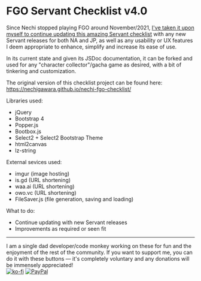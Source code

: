 # FGO Servant Checklist v4.0
Since Nechi stopped playing FGO around November/2021, [I've taken it upon myself to continue updating this amazing Servant checklist](https://github.com/Nechigawara/nechi-fgo-checklist/issues/7) with any new Servant releases for both NA and JP, as well as any usability or UX features I deem appropriate to enhance, simplify and increase its ease of use.

In its current state and given its JSDoc documentation, it can be forked and used for any "character collector"/gacha game as desired, with a bit of tinkering and customization.

The original version of this checklist project can be found here: https://nechigawara.github.io/nechi-fgo-checklist/

Libraries used:
* jQuery
* Bootstrap 4
* Popper.js
* Bootbox.js
* Select2 + Select2 Bootstrap Theme
* html2canvas
* lz-string

External sevices used:
* imgur (image hosting)
* is.gd (URL shortening)
* waa.ai (URL shortening)
* owo.vc (URL shortening)
* FileSaver.js (file generation, saving and loading)

What to do:
* Continue updating with new Servant releases
* Improvements as required or seen fit

<hr>

I am a single dad developer/code monkey working on these for fun and the enjoyment of the rest of the community. If you want to support me, you can do it with these buttons &mdash; it's completely voluntary and any donations will be immensely appreciated!  
[![ko-fi](https://tohnocoding.github.io/fgobanners/img/kofi.png)](https://ko-fi.com/R5R114FFP8)    [![PayPal](https://tohnocoding.github.io/fgobanners/img/paypal.png)](https://www.paypal.com/donate/?hosted_button_id=5D62GN8HVL6EY)
